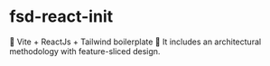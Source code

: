 # fsd-react-init
🤖 Vite + ReactJs + Tailwind boilerplate 🤖  It includes an architectural methodology with feature-sliced design.
